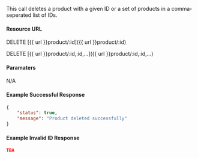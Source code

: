 <!--
@title DELETE product/:id
@author Moltin Ltd
@description Deletes a product with a given ID or in a comma-seperated list of IDs

@sidebar 1
@family Product
@rate No
@auth Yes
@format JSON
@http DELETE
@version beta
-->
This call deletes a product with a given ID or a set of products in a comma-seperated list of IDs.

#### Resource URL
DELETE [{{ url }}product/:id]({{ url }}product/:id)

DELETE [{{ url }}product/:id,:id,...]({{ url }}product/:id,:id,...)


#### Paramaters
N/A

#### Example Successful Response
``` json
{
    "status": true,
    "message": "Product deleted successfully"
}
```

#### Example Invalid ID Response
``` json
TBA
```
